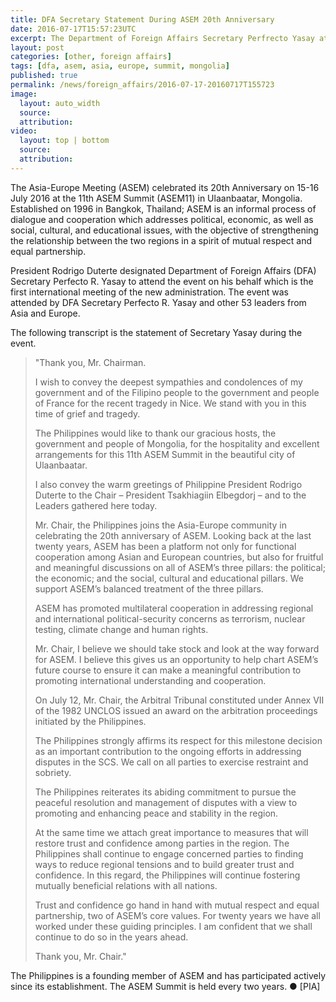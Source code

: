 ```yaml
---
title: DFA Secretary Statement During ASEM 20th Anniversary
date: 2016-07-17T15:57:23UTC
excerpt: The Department of Foreign Affairs Secretary Perfrecto Yasay attended the 20th Anniversary of Asia-Europe Meeting in Ulaanbaatar, Mongolia on 15-16 July 2016.
layout: post
categories: [other, foreign affairs]
tags: [dfa, asem, asia, europe, summit, mongolia]
published: true
permalink: /news/foreign_affairs/2016-07-17-20160717T155723
image:
  layout: auto_width
  source: 
  attribution: 
video:
  layout: top | bottom
  source: 
  attribution: 
---
```


The Asia-Europe Meeting (ASEM) celebrated its 20th Anniversary on 15-16 July 2016 at the 11th ASEM Summit (ASEM11) in Ulaanbaatar, Mongolia. Established on 1996 in Bangkok, Thailand; ASEM is an informal process of dialogue and cooperation which addresses political, economic, as well as social, cultural, and educational issues, with the objective of strengthening the relationship between the two regions in a spirit of mutual respect and equal partnership.

President Rodrigo Duterte designated Department of Foreign Affairs (DFA) Secretary Perfecto R. Yasay to attend the event on his behalf which is the first international meeting of the new administration. The event was attended by DFA Secretary Perfecto R. Yasay and other 53 leaders from Asia and Europe.

The following transcript is the statement of Secretary Yasay during the event.

> "Thank you, Mr. Chairman.
>
> I wish to convey the deepest sympathies and condolences of my government and of the Filipino people to the government and people of France for the recent tragedy in Nice. We stand with you in this time of grief and tragedy.
>
> The Philippines would like to thank our gracious hosts, the government and people of Mongolia, for the hospitality and excellent arrangements for this 11th ASEM Summit in the beautiful city of Ulaanbaatar.
>
> I also convey the warm greetings of Philippine President Rodrigo Duterte to the Chair – President Tsakhiagiin Elbegdorj – and to the Leaders gathered here today.
>
> Mr. Chair, the Philippines joins the Asia-Europe community in celebrating the 20th anniversary of ASEM. Looking back at the last twenty years, ASEM has been a platform not only for functional cooperation among Asian and European countries, but also for fruitful and meaningful discussions on all of ASEM’s three pillars: the political; the economic; and the social, cultural and educational pillars. We support ASEM’s balanced treatment of the three pillars.
>
> ASEM has promoted multilateral cooperation in addressing regional and international political-security concerns as terrorism, nuclear testing, climate change and human rights.
>
> Mr. Chair, I believe we should take stock and look at the way forward for ASEM. I believe this gives us an opportunity to help chart ASEM’s future course to ensure it can make a meaningful contribution to promoting international understanding and cooperation.
>
> On July 12, Mr. Chair, the Arbitral Tribunal constituted under Annex VII of the 1982 UNCLOS issued an award on the arbitration proceedings initiated by the Philippines.
>
> The Philippines strongly affirms its respect for this milestone decision as an important contribution to the ongoing efforts in addressing disputes in the SCS. We call on all parties to exercise restraint and sobriety.
>
> The Philippines reiterates its abiding commitment to pursue the peaceful resolution and management of disputes with a view to promoting and enhancing peace and stability in the region.
>
> At the same time we attach great importance to measures that will restore trust and confidence among parties in the region. The Philippines shall continue to engage concerned parties to finding ways to reduce regional tensions and to build greater trust and confidence. In this regard, the Philippines will continue fostering mutually beneficial relations with all nations.
>
> Trust and confidence go hand in hand with mutual respect and equal partnership, two of ASEM’s core values. For twenty years we have all worked under these guiding principles. I am confident that we shall continue to do so in the years ahead.
>
> Thank you, Mr. Chair."

The Philippines is a founding member of ASEM and has participated actively since its establishment. The ASEM Summit is held every two years.
&#x25cf; [PIA]
